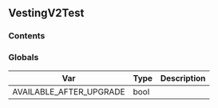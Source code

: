 ## VestingV2Test

### Contents

<!-- START doctoc -->
<!-- END doctoc -->

### Globals

| Var                     | Type | Description |
| ----------------------- | ---- | ----------- |
| AVAILABLE_AFTER_UPGRADE | bool |             |
